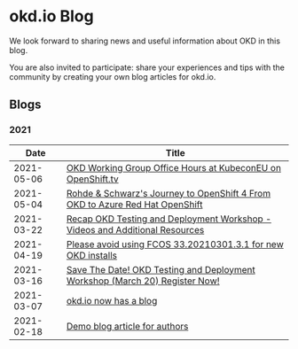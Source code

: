 # okd.io Blog

<!--- cSpell:ignore Kubecon Rohde Schwarz's -->

We look forward to sharing news and useful information about OKD in this blog.

You are also invited to participate: share your experiences and tips with the community by creating your own blog articles for okd.io.

## Blogs

### 2021

|Date        | Title |
|------------|-------|
| 2021-05-06 | [OKD Working Group Office Hours at KubeconEU on OpenShift.tv](blog/2021-05-06-OKD-Office-Hours-at-KubeconEU-on-OpenShiftTV.html.md) |
| 2021-05-04 | [Rohde & Schwarz's Journey to OpenShift 4 From OKD to Azure Red Hat OpenShift](blog/2021-05-04-From-OKD-to-OpenShift-in-3-Years.html.md) |
| 2021-03-22 | [Recap OKD Testing and Deployment Workshop - Videos and Additional Resources](blog/2021-03-22-recap-okd-testing-deployment-workshop.html.md) |
| 2021-04-19 | [Please avoid using FCOS 33.20210301.3.1 for new OKD installs](blog/2021-03-19-please-avoid-using-fcos-33.20210301.3.1.html.md) |
| 2021-03-16 | [Save The Date! OKD Testing and Deployment Workshop (March 20) Register Now!](blog/2021-03-16-save-the-date-okd-testing-deployment-workshop.html.md) |
| 2021-03-07 | [okd.io now has a blog](blog/2021-03-07-new-blog.html.md) |
| 2021-02-18 | [Demo blog article for authors](blog/2021-02-18-demo-article-for-authors.html.md) |
